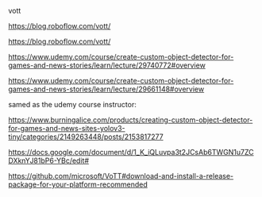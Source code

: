 vott

https://blog.roboflow.com/vott/

https://blog.roboflow.com/vott/


https://www.udemy.com/course/create-custom-object-detector-for-games-and-news-stories/learn/lecture/29740772#overview

https://www.udemy.com/course/create-custom-object-detector-for-games-and-news-stories/learn/lecture/29661148#overview

samed as the udemy course instructor:

https://www.burningalice.com/products/creating-custom-object-detector-for-games-and-news-sites-yolov3-tiny/categories/2149263448/posts/2153817277

https://docs.google.com/document/d/1_K_iQLuvpa3t2JCsAb6TWGN1u7ZCDXknYJ81bP6-YBc/edit#

https://github.com/microsoft/VoTT#download-and-install-a-release-package-for-your-platform-recommended



